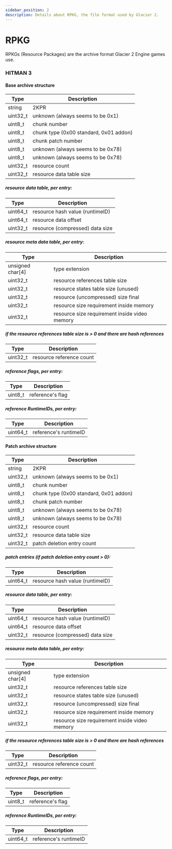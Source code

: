 ```yaml
---
sidebar_position: 2
description: Details about RPKG, the file format used by Glacier 2.
---
```


# RPKG

RPKGs (Resource Packages) are the archive format Glacier 2 Engine games use.

### HITMAN 3

#### Base archive structure

| Type     | Description                            |
| -------- | ---------------------------------------|
| string   | 2KPR                                   |
| uint32_t | unknown (always seems to be 0x1)       |
| uint8_t  | chunk number                           |
| uint8_t  | chunk type (0x00 standard, 0x01 addon) |
| uint8_t  | chunk patch number                     |
| uint8_t  | unknown (always seems to be 0x78)      |
| uint8_t  | unknown (always seems to be 0x78)      |
| uint32_t | resource count                         |
| uint32_t | resource data table size               |

##### resource data table, per entry:

| Type     | Description                     |
| -------- | ------------------------------- |
| uint64_t | resource hash value (runtimeID) |
| uint64_t | resource data offset            |
| uint32_t | resource (compressed) data size |

##### resource meta data table, per entry:

| Type             | Description                                   |
| ---------------- | --------------------------------------------- |
| unsigned char[4] | type extension                                |
| uint32_t         | resource references table size                |
| uint32_t         | resource states table size (unused)           |
| uint32_t         | resource (uncompressed) size final            |
| uint32_t         | resource size requirement inside memory       |
| uint32_t         | resource size requirement inside video memory |

##### if the resource references table size is > 0 and there are hash references

| Type     | Description              |
| -------- | ------------------------ |
| uint32_t | resource reference count |

##### reference flags, per entry:

| Type    | Description      |
| ------- | ---------------- |
| uint8_t | reference's flag |

##### reference RuntimeIDs, per entry:

| Type     | Description           |
| -------- | --------------------- |
| uint64_t | reference's runtimeID |

#### Patch archive structure

| Type     | Description                            |
| -------- | ---------------------------------------|
| string   | 2KPR                                   |
| uint32_t | unknown (always seems to be 0x1)       |
| uint8_t  | chunk number                           |
| uint8_t  | chunk type (0x00 standard, 0x01 addon) |
| uint8_t  | chunk patch number                     |
| uint8_t  | unknown (always seems to be 0x78)      |
| uint8_t  | unknown (always seems to be 0x78)      |
| uint32_t | resource count                         |
| uint32_t | resource data table size               |
| uint32_t | patch deletion entry count             |

##### patch entries (if patch deletion entry count > 0):

| Type     | Description                     |
| -------- | ------------------------------- |
| uint64_t | resource hash value (runtimeID) |

##### resource data table, per entry:

| Type     | Description                     |
| -------- | ------------------------------- |
| uint64_t | resource hash value (runtimeID) |
| uint64_t | resource data offset            |
| uint32_t | resource (compressed) data size |

##### resource meta data table, per entry:

| Type             | Description                                   |
| ---------------- | --------------------------------------------- |
| unsigned char[4] | type extension                                |
| uint32_t         | resource references table size                |
| uint32_t         | resource states table size (unused)           |
| uint32_t         | resource (uncompressed) size final            |
| uint32_t         | resource size requirement inside memory       |
| uint32_t         | resource size requirement inside video memory |

##### if the resource references table size is > 0 and there are hash references

| Type     | Description              |
| -------- | ------------------------ |
| uint32_t | resource reference count |

##### reference flags, per entry:

| Type    | Description      |
| ------- | ---------------- |
| uint8_t | reference's flag |

##### reference RuntimeIDs, per entry:

| Type     | Description           |
| -------- | --------------------- |
| uint64_t | reference's runtimeID |
